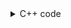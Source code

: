 <details><summary>C++ code</summary>

![](../../../../assets/count-number-of-free-cell.png)

</details>
